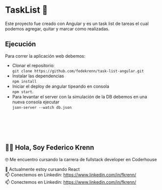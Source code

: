 # TaskList 📝

Este proyecto fue creado con Angular y es un task list de tareas el cual podemos agregar, quitar y marcar como realizadas.

## Ejecución

Para correr la aplicación web debemos:

- Clonar el repositorio: <br> `git clone https://github.com/fedekrenn/task-list-angular.git`
- Instalar las dependencias <br> `npm install`
- Iniciar el deploy de angular tipeando en consola <br> `npm start`.
- Para levantar el server con la simulación de la DB debemos en una nueva consola ejecutar <br> `json-server --watch db.json`

<br>
<br>
<br>
<br>

## 🙋‍♂️ Hola, Soy Federico Krenn
:nerd_face: Me encuentro cursando la carrera de fullstack developer en Coderhouse <br>

🌱 Actualmente estoy cursando React  
📫 Conectemos en Linkedin: https://www.linkedin.com/in/fkrenn/  
📫 Conectemos en Linkedin: https://www.linkedin.com/in/fkrenn/
